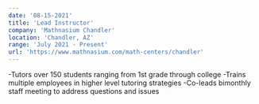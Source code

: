 ```yaml
---
date: '08-15-2021'
title: 'Lead Instructor'
company: 'Mathnasium Chandler'
location: 'Chandler, AZ'
range: 'July 2021 - Present'
url: 'https://www.mathnasium.com/math-centers/chandler'
---
```


-Tutors over 150 students ranging from 1st grade through college
-Trains multiple employees in higher level tutoring strategies
-Co-leads bimonthly staff meeting to address questions and issues

